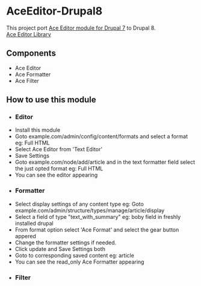 # AceEditor-Drupal8
This project port <a href="https://www.drupal.org/project/ace_editor">Ace Editor module for Drupal 7</a> to Drupal 8.
<br><a href="https://ace.c9.io/#nav=about">Ace Editor Library</a>
<h2>Components</h2>
  <ul>
  <li>Ace Editor</li>
  <li>Ace Formatter</li>
  <li>Ace Filter</li>
  </ul>
<div>
  <h2>How to use this module</h2>
  <ul>
  <li><h3>Editor</h3></li>
  <li>Install this module</li>
  <li>Goto example.com/admin/config/content/formats and select a format eg: Full HTML</li>
  <li>Select Ace Editor from 'Text Editor'</li>
  <li>Save Settings</li>
  <li>Goto example.com/node/add/article and in the text formatter field select the just opted format eg: Full HTML</li>
  <li>You can see the editor appearing</li>
  
  <li><h3>Formatter</h3></li>
  <li> Select display settings of any content type eg: Goto example.com/admin/structure/types/manage/article/display</li>
  <li>Select a field of type "text_with_summary" eg: boby field in freshly installed drupal</li>
  <li>From format option select 'Ace Format' and select the gear button appered</li>
  <li>Change the formatter settings if needed.</li>
  <li>Click update and Save Settings both</li>
  <li>Goto to corresponding saved content eg: article</li>
  <li>You can see the read_only Ace Formatter appearing</li>
  
  <li><h3>Filter</h3></li>
</ul>
</div>
